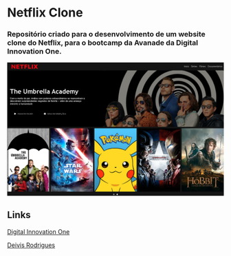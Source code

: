 # Netflix Clone

### Repositório criado para o desenvolvimento de um website clone do Netflix, para o bootcamp da Avanade da Digital Innovation One.

![Screenshot](img/screenshot.png)

## Links

[Digital Innovation One](https://digitalinnovation.one/)

[Deivis Rodrigues](https://www.facebook.com/deivis.rodrigues.37)

